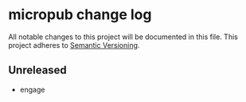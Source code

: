 # micropub change log

All notable changes to this project will be documented in this file.
This project adheres to [Semantic Versioning](http://semver.org/).

## Unreleased
* engage
